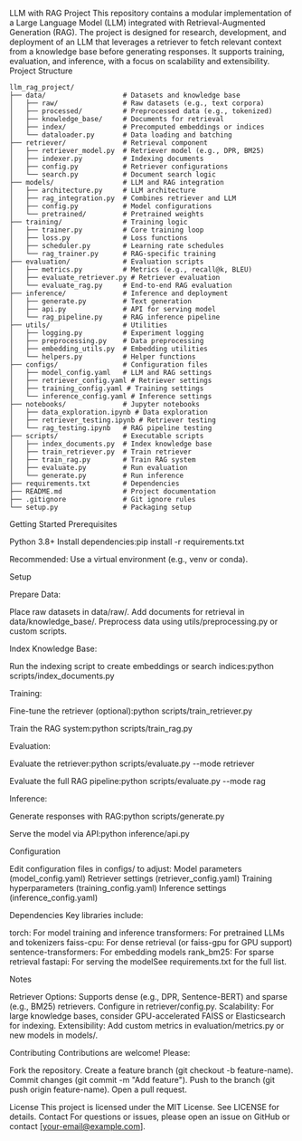 LLM with RAG Project
This repository contains a modular implementation of a Large Language Model (LLM) integrated with Retrieval-Augmented Generation (RAG). The project is designed for research, development, and deployment of an LLM that leverages a retriever to fetch relevant context from a knowledge base before generating responses. It supports training, evaluation, and inference, with a focus on scalability and extensibility.
Project Structure
```
llm_rag_project/
├── data/                   # Datasets and knowledge base
│   ├── raw/                # Raw datasets (e.g., text corpora)
│   ├── processed/          # Preprocessed data (e.g., tokenized)
│   ├── knowledge_base/     # Documents for retrieval
│   ├── index/              # Precomputed embeddings or indices
│   └── dataloader.py       # Data loading and batching
├── retriever/              # Retrieval component
│   ├── retriever_model.py  # Retriever model (e.g., DPR, BM25)
│   ├── indexer.py          # Indexing documents
│   ├── config.py           # Retriever configurations
│   └── search.py           # Document search logic
├── models/                 # LLM and RAG integration
│   ├── architecture.py     # LLM architecture
│   ├── rag_integration.py  # Combines retriever and LLM
│   ├── config.py           # Model configurations
│   └── pretrained/         # Pretrained weights
├── training/               # Training logic
│   ├── trainer.py          # Core training loop
│   ├── loss.py             # Loss functions
│   ├── scheduler.py        # Learning rate schedules
│   └── rag_trainer.py      # RAG-specific training
├── evaluation/             # Evaluation scripts
│   ├── metrics.py          # Metrics (e.g., recall@k, BLEU)
│   ├── evaluate_retriever.py # Retriever evaluation
│   └── evaluate_rag.py     # End-to-end RAG evaluation
├── inference/              # Inference and deployment
│   ├── generate.py         # Text generation
│   ├── api.py              # API for serving model
│   └── rag_pipeline.py     # RAG inference pipeline
├── utils/                  # Utilities
│   ├── logging.py          # Experiment logging
│   ├── preprocessing.py    # Data preprocessing
│   ├── embedding_utils.py  # Embedding utilities
│   └── helpers.py          # Helper functions
├── configs/                # Configuration files
│   ├── model_config.yaml   # LLM and RAG settings
│   ├── retriever_config.yaml # Retriever settings
│   ├── training_config.yaml # Training settings
│   └── inference_config.yaml # Inference settings
├── notebooks/              # Jupyter notebooks
│   ├── data_exploration.ipynb # Data exploration
│   ├── retriever_testing.ipynb # Retriever testing
│   └── rag_testing.ipynb   # RAG pipeline testing
├── scripts/                # Executable scripts
│   ├── index_documents.py  # Index knowledge base
│   ├── train_retriever.py  # Train retriever
│   ├── train_rag.py        # Train RAG system
│   ├── evaluate.py         # Run evaluation
│   └── generate.py         # Run inference
├── requirements.txt        # Dependencies
├── README.md               # Project documentation
├── .gitignore              # Git ignore rules
└── setup.py                # Packaging setup
```
Getting Started
Prerequisites

Python 3.8+
Install dependencies:pip install -r requirements.txt


Recommended: Use a virtual environment (e.g., venv or conda).

Setup

Prepare Data:

Place raw datasets in data/raw/.
Add documents for retrieval in data/knowledge_base/.
Preprocess data using utils/preprocessing.py or custom scripts.


Index Knowledge Base:

Run the indexing script to create embeddings or search indices:python scripts/index_documents.py




Training:

Fine-tune the retriever (optional):python scripts/train_retriever.py


Train the RAG system:python scripts/train_rag.py




Evaluation:

Evaluate the retriever:python scripts/evaluate.py --mode retriever


Evaluate the full RAG pipeline:python scripts/evaluate.py --mode rag




Inference:

Generate responses with RAG:python scripts/generate.py


Serve the model via API:python inference/api.py





Configuration

Edit configuration files in configs/ to adjust:
Model parameters (model_config.yaml)
Retriever settings (retriever_config.yaml)
Training hyperparameters (training_config.yaml)
Inference settings (inference_config.yaml)



Dependencies
Key libraries include:

torch: For model training and inference
transformers: For pretrained LLMs and tokenizers
faiss-cpu: For dense retrieval (or faiss-gpu for GPU support)
sentence-transformers: For embedding models
rank_bm25: For sparse retrieval
fastapi: For serving the modelSee requirements.txt for the full list.

Notes

Retriever Options: Supports dense (e.g., DPR, Sentence-BERT) and sparse (e.g., BM25) retrievers. Configure in retriever/config.py.
Scalability: For large knowledge bases, consider GPU-accelerated FAISS or Elasticsearch for indexing.
Extensibility: Add custom metrics in evaluation/metrics.py or new models in models/.

Contributing
Contributions are welcome! Please:

Fork the repository.
Create a feature branch (git checkout -b feature-name).
Commit changes (git commit -m "Add feature").
Push to the branch (git push origin feature-name).
Open a pull request.

License
This project is licensed under the MIT License. See LICENSE for details.
Contact
For questions or issues, please open an issue on GitHub or contact [your-email@example.com].
